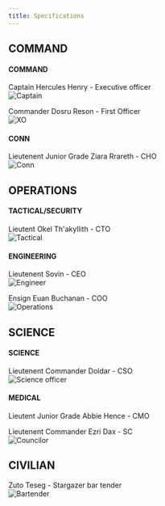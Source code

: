 ```yaml
---
title: Specifications
---
```


## COMMAND
#### COMMAND
Captain Hercules Henry - Executive officer
<br />
![Captain](/assets/images/Captain_Henry.jpg)

Commander Dosru Reson - First Officer
<br />
![XO](/assets/images/Dosru-Reson.png)

#### CONN
Lieutenent Junior Grade Ziara Rrareth - CHO
<br />
![Conn](/assets/images/Ziara.png)

## OPERATIONS
#### TACTICAL/SECURITY
Lieutent Okel Th'akyllith - CTO
<br />
![Tactical](/assets/images/Okel.jpg)


#### ENGINEERING

Lieutenent Sovin - CEO
<br />
![Engineer](/assets/images/Sovin.png)

Ensign Euan Buchanan - COO
<br />
![Operations](/assets/images/Ensign-Buchanan.png
)

## SCIENCE
#### SCIENCE
Lieutenent Commander Doldar - CSO
<br />
![Science officer](/assets/images/Doldar.png)

#### MEDICAL
Lieutent Junior Grade Abbie Hence - CMO

Lieutenent Commander Ezri Dax - SC
<br />
![Councilor](/assets/images/Ezri-dax.jpg)


## CIVILIAN
Zuto Teseg - Stargazer bar tender
<br /> 
![Bartender](/assets/images/Zuto_Teseg.png)

